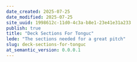 ```yaml
---
date_created: 2025-07-25
date_modified: 2025-07-25
site_uuid: 1998612c-11d0-4c3a-b8e1-23e41e31a233
publish: true
title: "Deck Sections For Tonguc"
lede: "The sections needed for a great pitch"
slug: deck-sections-for-tonguc
at_semantic_version: 0.0.0.1
---
```

